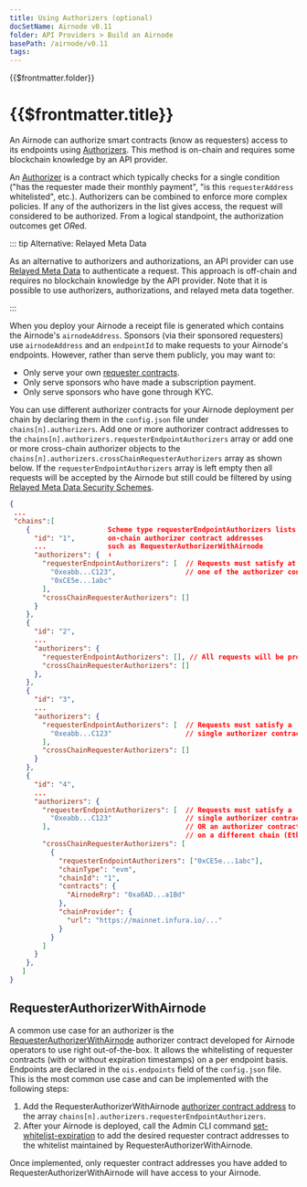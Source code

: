 ```yaml
---
title: Using Authorizers (optional)
docSetName: Airnode v0.11
folder: API Providers > Build an Airnode
basePath: /airnode/v0.11
tags:
---
```


<TitleSpan>{{$frontmatter.folder}}</TitleSpan>

# {{$frontmatter.title}}

<VersionWarning/>

<TocHeader />
<TOC class="table-of-contents" :include-level="[2,3]" />

An Airnode can authorize smart contracts (know as requesters) access to its
endpoints using [Authorizers](../../../concepts/authorizers.md). This method is
on-chain and requires some blockchain knowledge by an API provider.

An [Authorizer](../../../concepts/authorizers.md) is a contract which typically
checks for a single condition ("has the requester made their monthly payment",
"is this `requesterAddress` whitelisted", etc.). Authorizers can be combined to
enforce more complex policies. If any of the authorizers in the list gives
access, the request will considered to be authorized. From a logical standpoint,
the authorization outcomes get *OR*ed.

::: tip Alternative: Relayed Meta Data

As an alternative to authorizers and authorizations, an API provider can use
[Relayed Meta Data](./api-security.md#relayed-meta-data-security-schemes) to
authenticate a request. This approach is off-chain and requires no blockchain
knowledge by the API provider. Note that it is possible to use authorizers,
authorizations, and relayed meta data together.

:::

When you deploy your Airnode a receipt file is generated which contains the
Airnode's `airnodeAddress`. Sponsors (via their sponsored requesters) use
`airnodeAddress` and an `endpointId` to make requests to your Airnode's
endpoints. However, rather than serve them publicly, you may want to:

- Only serve your own
  [requester contracts](../../../grp-developers/requesters-sponsors.md).
- Only serve sponsors who have made a subscription payment.
- Only serve sponsors who have gone through KYC.

You can use different authorizer contracts for your Airnode deployment per chain
by declaring them in the `config.json` file under `chains[n].authorizers`. Add
one or more authorizer contract addresses to the
`chains[n].authorizers.requesterEndpointAuthorizers` array or add one or more
cross-chain authorizer objects to the
`chains[n].authorizers.crossChainRequesterAuthorizers` array as shown below. If
the `requesterEndpointAuthorizers` array is left empty then all requests will be
accepted by the Airnode but still could be filtered by using
[Relayed Meta Data Security Schemes](./api-security.md#relayed-meta-data-security-schemes).

```json
{
 ...
 "chains":[
    {                   Scheme type requesterEndpointAuthorizers lists
      "id": "1",        on-chain authorizer contract addresses
      ...               such as RequesterAuthorizerWithAirnode
      "authorizers": {  ⬇︎
        "requesterEndpointAuthorizers": [  // Requests must satisfy at least
          "0xeabb...C123",                 // one of the authorizer contracts
          "0xCE5e...1abc"
        ],
        "crossChainRequesterAuthorizers": []
      }
    },
    {
      "id": "2",
      ...
      "authorizers": {
        "requesterEndpointAuthorizers": [], // All requests will be processed
        "crossChainRequesterAuthorizers": []
      },
    },
    {
      "id": "3",
      ...
      "authorizers": {
        "requesterEndpointAuthorizers": [  // Requests must satisfy a
          "0xeabb...C123"                  // single authorizer contract
        ],
        "crossChainRequesterAuthorizers": []
      }
    },
    {
      "id": "4",
      ...
      "authorizers": {
        "requesterEndpointAuthorizers": [  // Requests must satisfy a
          "0xeabb...C123"                  // single authorizer contract
        ],                                 // OR an authorizer contract deployed
                                           // on a different chain (Ethereum mainnet)
        "crossChainRequesterAuthorizers": [
          {
            "requesterEndpointAuthorizers": ["0xCE5e...1abc"],
            "chainType": "evm",
            "chainId": "1",
            "contracts": {
              "AirnodeRrp": "0xa0AD...a1Bd"
            },
            "chainProvider": {
              "url": "https://mainnet.infura.io/..."
            }
          }
        ]
      }
    },
   ]
}
```

## RequesterAuthorizerWithAirnode

A common use case for an authorizer is the
[RequesterAuthorizerWithAirnode](../../../concepts/authorizers.md#requesterauthorizerwithairnode)
authorizer contract developed for Airnode operators to use right out-of-the-box.
It allows the whitelisting of requester contracts (with or without expiration
timestamps) on a per endpoint basis. Endpoints are declared in the
`ois.endpoints` field of the `config.json` file. This is the most common use
case and can be implemented with the following steps:

1. Add the RequesterAuthorizerWithAirnode
   [authorizer contract address](../../../reference/airnode-addresses.md#requesterauthorizerwithairnode)
   to the array `chains[n].authorizers.requesterEndpointAuthorizers`.
2. After your Airnode is deployed, call the Admin CLI command
   [set-whitelist-expiration](../../../reference/packages/admin-cli.md#set-whitelist-expiration)
   to add the desired requester contract addresses to the whitelist maintained
   by RequesterAuthorizerWithAirnode.

Once implemented, only requester contract addresses you have added to
RequesterAuthorizerWithAirnode will have access to your Airnode.
